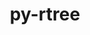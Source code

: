---
title: "py-rtree"
layout: cache
categories: [package, develop]
meta: {"versions": ["1.2.0"], "compilers": ["apple-clang@=15.0.0", "gcc@=11.4.0"], "oss": ["ubuntu22.04", "ventura"], "platforms": ["darwin", "linux"], "targets": ["aarch64", "x86_64_v3"], "stacks": ["ml-darwin-aarch64-mps", "ml-linux-x86_64-cpu", "ml-linux-x86_64-cuda", "root"], "num_specs": 13, "num_specs_by_stack": {"ml-darwin-aarch64-mps": 2, "root": 13, "ml-linux-x86_64-cuda": 2, "ml-linux-x86_64-cpu": 2}}
spec_details: [{"hash": "fysjzgamtrmf4ptj3zemipuxkfeq2tyz", "compiler": "apple-clang@=15.0.0", "versions": ["1.2.0"], "os": "ventura", "platform": "darwin", "target": "aarch64", "variants": ["build_system=python_pip"], "stacks": ["ml-darwin-aarch64-mps", "root"], "size": "-", "tarball": "https://binaries.spack.io/develop/build_cache/darwin-ventura-aarch64/apple-clang-15.0.0/py-rtree-1.2.0/darwin-ventura-aarch64-apple-clang-15.0.0-py-rtree-1.2.0-fysjzgamtrmf4ptj3zemipuxkfeq2tyz.spack"}, {"hash": "exlcr5n5szdz7r2gtxplzprf43zrrfxl", "compiler": "apple-clang@=15.0.0", "versions": ["1.2.0"], "os": "ventura", "platform": "darwin", "target": "aarch64", "variants": ["build_system=python_pip"], "stacks": ["root"], "size": "-", "tarball": "https://binaries.spack.io/develop/build_cache/darwin-ventura-aarch64/apple-clang-15.0.0/py-rtree-1.2.0/darwin-ventura-aarch64-apple-clang-15.0.0-py-rtree-1.2.0-exlcr5n5szdz7r2gtxplzprf43zrrfxl.spack"}, {"hash": "ojbnq2xxpvkvpjxoluvaq7kn5zw43hmh", "compiler": "apple-clang@=15.0.0", "versions": ["1.2.0"], "os": "ventura", "platform": "darwin", "target": "aarch64", "variants": ["build_system=python_pip"], "stacks": ["root"], "size": "-", "tarball": "https://binaries.spack.io/develop/build_cache/darwin-ventura-aarch64/apple-clang-15.0.0/py-rtree-1.2.0/darwin-ventura-aarch64-apple-clang-15.0.0-py-rtree-1.2.0-ojbnq2xxpvkvpjxoluvaq7kn5zw43hmh.spack"}, {"hash": "aakyfotasbj43xvylvc663pht3mmvdsy", "compiler": "apple-clang@=15.0.0", "versions": ["1.2.0"], "os": "ventura", "platform": "darwin", "target": "aarch64", "variants": ["build_system=python_pip"], "stacks": ["root"], "size": "-", "tarball": "https://binaries.spack.io/develop/build_cache/darwin-ventura-aarch64/apple-clang-15.0.0/py-rtree-1.2.0/darwin-ventura-aarch64-apple-clang-15.0.0-py-rtree-1.2.0-aakyfotasbj43xvylvc663pht3mmvdsy.spack"}, {"hash": "hcy3ltwkt6b7pbx7vygatlt6tyi5nacq", "compiler": "apple-clang@=15.0.0", "versions": ["1.2.0"], "os": "ventura", "platform": "darwin", "target": "aarch64", "variants": ["build_system=python_pip"], "stacks": ["root"], "size": "-", "tarball": "https://binaries.spack.io/develop/build_cache/darwin-ventura-aarch64/apple-clang-15.0.0/py-rtree-1.2.0/darwin-ventura-aarch64-apple-clang-15.0.0-py-rtree-1.2.0-hcy3ltwkt6b7pbx7vygatlt6tyi5nacq.spack"}, {"hash": "rgecedfiyvn4nrd4qnzog3vz66gym344", "compiler": "apple-clang@=15.0.0", "versions": ["1.2.0"], "os": "ventura", "platform": "darwin", "target": "aarch64", "variants": ["build_system=python_pip"], "stacks": ["ml-darwin-aarch64-mps", "root"], "size": "-", "tarball": "https://binaries.spack.io/develop/build_cache/darwin-ventura-aarch64/apple-clang-15.0.0/py-rtree-1.2.0/darwin-ventura-aarch64-apple-clang-15.0.0-py-rtree-1.2.0-rgecedfiyvn4nrd4qnzog3vz66gym344.spack"}, {"hash": "6hifp74kzweeh22nsdqeniv2ncpunqme", "compiler": "gcc@=11.4.0", "versions": ["1.2.0"], "os": "ubuntu22.04", "platform": "linux", "target": "x86_64_v3", "variants": ["build_system=python_pip"], "stacks": ["ml-linux-x86_64-cuda", "ml-linux-x86_64-cpu", "root"], "size": "-", "tarball": "https://binaries.spack.io/develop/build_cache/linux-ubuntu22.04-x86_64_v3/gcc-11.4.0/py-rtree-1.2.0/linux-ubuntu22.04-x86_64_v3-gcc-11.4.0-py-rtree-1.2.0-6hifp74kzweeh22nsdqeniv2ncpunqme.spack"}, {"hash": "lhxcvwpag6idj57x7qulli36s6dq3slp", "compiler": "gcc@=11.4.0", "versions": ["1.2.0"], "os": "ubuntu22.04", "platform": "linux", "target": "x86_64_v3", "variants": ["build_system=python_pip"], "stacks": ["root"], "size": "-", "tarball": "https://binaries.spack.io/develop/build_cache/linux-ubuntu22.04-x86_64_v3/gcc-11.4.0/py-rtree-1.2.0/linux-ubuntu22.04-x86_64_v3-gcc-11.4.0-py-rtree-1.2.0-lhxcvwpag6idj57x7qulli36s6dq3slp.spack"}, {"hash": "wikr4xyrcysy2zaq2euic7zuktghrthu", "compiler": "gcc@=11.4.0", "versions": ["1.2.0"], "os": "ubuntu22.04", "platform": "linux", "target": "x86_64_v3", "variants": ["build_system=python_pip"], "stacks": ["root"], "size": "-", "tarball": "https://binaries.spack.io/develop/build_cache/linux-ubuntu22.04-x86_64_v3/gcc-11.4.0/py-rtree-1.2.0/linux-ubuntu22.04-x86_64_v3-gcc-11.4.0-py-rtree-1.2.0-wikr4xyrcysy2zaq2euic7zuktghrthu.spack"}, {"hash": "a5kr67coeiuktojm26lpjkuj632at22e", "compiler": "gcc@=11.4.0", "versions": ["1.2.0"], "os": "ubuntu22.04", "platform": "linux", "target": "x86_64_v3", "variants": ["build_system=python_pip"], "stacks": ["root"], "size": "-", "tarball": "https://binaries.spack.io/develop/build_cache/linux-ubuntu22.04-x86_64_v3/gcc-11.4.0/py-rtree-1.2.0/linux-ubuntu22.04-x86_64_v3-gcc-11.4.0-py-rtree-1.2.0-a5kr67coeiuktojm26lpjkuj632at22e.spack"}, {"hash": "aesbofasmt5u7zmqfiyiuecace7je62l", "compiler": "gcc@=11.4.0", "versions": ["1.2.0"], "os": "ubuntu22.04", "platform": "linux", "target": "x86_64_v3", "variants": ["build_system=python_pip"], "stacks": ["root"], "size": "-", "tarball": "https://binaries.spack.io/develop/build_cache/linux-ubuntu22.04-x86_64_v3/gcc-11.4.0/py-rtree-1.2.0/linux-ubuntu22.04-x86_64_v3-gcc-11.4.0-py-rtree-1.2.0-aesbofasmt5u7zmqfiyiuecace7je62l.spack"}, {"hash": "mxvsehu464wbgb2oi4ntlvuc5fd6i26w", "compiler": "gcc@=11.4.0", "versions": ["1.2.0"], "os": "ubuntu22.04", "platform": "linux", "target": "x86_64_v3", "variants": ["build_system=python_pip"], "stacks": ["ml-linux-x86_64-cuda", "ml-linux-x86_64-cpu", "root"], "size": "-", "tarball": "https://binaries.spack.io/develop/build_cache/linux-ubuntu22.04-x86_64_v3/gcc-11.4.0/py-rtree-1.2.0/linux-ubuntu22.04-x86_64_v3-gcc-11.4.0-py-rtree-1.2.0-mxvsehu464wbgb2oi4ntlvuc5fd6i26w.spack"}, {"hash": "vlo2sedmhayx6exxxanxnhguqv3x6wy6", "compiler": "gcc@=11.4.0", "versions": ["1.2.0"], "os": "ubuntu22.04", "platform": "linux", "target": "x86_64_v3", "variants": ["build_system=python_pip"], "stacks": ["root"], "size": "-", "tarball": "https://binaries.spack.io/develop/build_cache/linux-ubuntu22.04-x86_64_v3/gcc-11.4.0/py-rtree-1.2.0/linux-ubuntu22.04-x86_64_v3-gcc-11.4.0-py-rtree-1.2.0-vlo2sedmhayx6exxxanxnhguqv3x6wy6.spack"}]
---